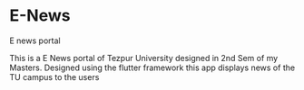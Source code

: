 # E-News
E news portal


This is a E News portal of Tezpur University designed in 2nd Sem of my Masters. Designed using the flutter framework this app displays news of the TU campus to the users
